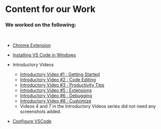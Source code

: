 # Content for our Work

### We worked on the following:
<br>

- [Chrome Extension](https://github.com/agarwalraghav1687/Social-Impact-Learn-Docs-Education/blob/master/Installing%20VS%20Code%20in%20Chromebooks/install_in_Chromebook.md)

- <a href="windows-installation.md">Installing VS Code in Windows</a>
- Introductory Videos
  - <a href="getting-started.md"> Introductory Video #1 : Getting Started</a>
  - <a href="code-editing.md"> Introductory Video #2 : Code Editing</a>
  - <a href="productivity-tips.md">Introductory Video #3 : Productivity Tips</a>
  - <a href="extensions.md">Introductory Video #5 : Extensions</a>
  - <a href="debugging.md">Introductory Video #6 : Debugging</a>
  - <a href="customize.md">Introductory Video #8 : Customize</a>
  - Videos 4 and 7 in the Introductory Videos series did not need any screenshots added.
- <a href="Configure-VSCode/ConfigVSCode.md">Configure VSCode</a>
